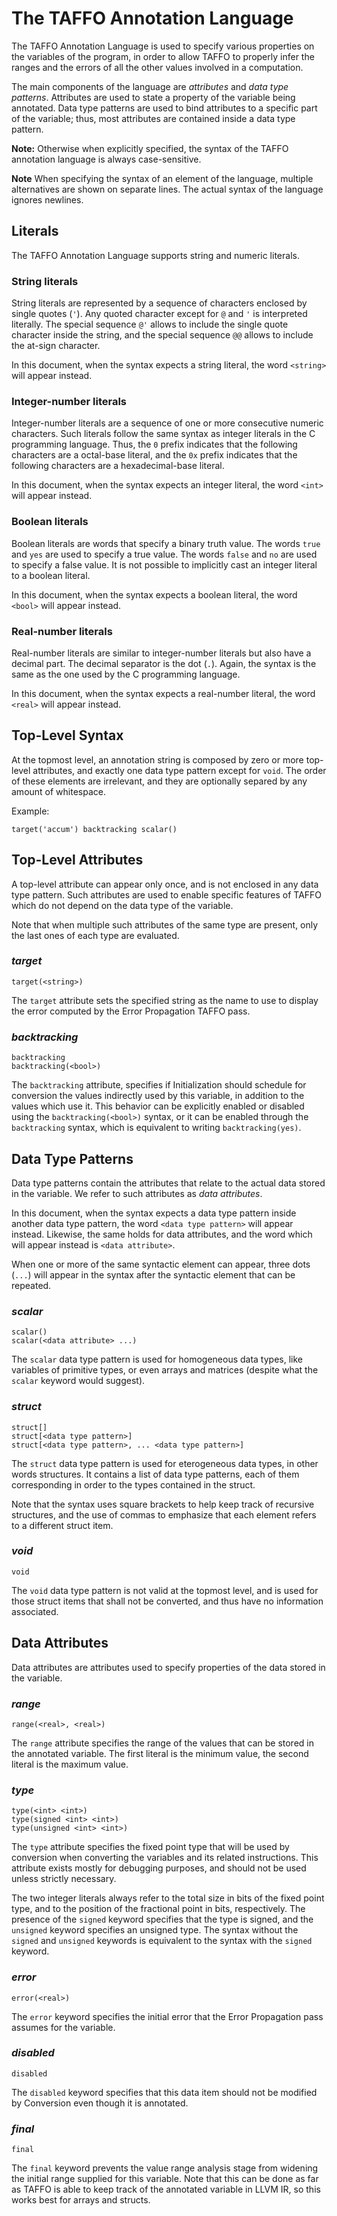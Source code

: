 # The TAFFO Annotation Language

The TAFFO Annotation Language is used to specify various properties on the
variables of the program, in order to allow TAFFO to properly infer the ranges
and the errors of all the other values involved in a computation.

The main components of the language are *attributes* and *data type
patterns*. Attributes are used to state a property of the variable being
annotated. Data type patterns are used to bind attributes to a specific part
of the variable; thus, most attributes are contained inside a data type
pattern.

**Note:**
Otherwise when explicitly specified, the syntax of the TAFFO annotation language is always case-sensitive.

**Note**
When specifying the syntax of an element of the language, multiple alternatives are
shown on separate lines. The actual syntax of the language ignores newlines.

## Literals

The TAFFO Annotation Language supports string and numeric literals.

### String literals

String literals are represented by a sequence of characters enclosed by
single quotes (`'`). Any quoted character except for `@` and `'` is interpreted
literally. The special sequence `@'` allows to include the single quote
character inside the string, and the special sequence `@@` allows to include
the at-sign character.

In this document, when the syntax expects a string literal, the word `<string>`
will appear instead.

### Integer-number literals

Integer-number literals are a sequence of one or more consecutive numeric
characters.
Such literals follow the same syntax as integer literals in the C programming
language. Thus, the `0` prefix indicates that the following characters
are a octal-base literal, and the `0x` prefix indicates that the following
characters are a hexadecimal-base literal.

In this document, when the syntax expects an integer literal, the word `<int>`
will appear instead.

### Boolean literals

Boolean literals are words that specify a binary truth value. The words `true`
and `yes` are used to specify a true value. The words `false` and `no` are used
to specify a false value. It is not possible to implicitly cast an integer
literal to a boolean literal.

In this document, when the syntax expects a boolean literal, the word `<bool>`
will appear instead.

### Real-number literals

Real-number literals are similar to integer-number literals but also have
a decimal part. The decimal separator is the dot (`.`). Again, the syntax is
the same as the one used by the C programming language.

In this document, when the syntax expects a real-number literal, the word
`<real>` will appear instead.

## Top-Level Syntax

At the topmost level, an annotation string is composed by zero or more top-level
attributes, and exactly one data type pattern except for `void`. The order of these
elements are irrelevant, and they are optionally separed by any amount of whitespace.

Example:

```
target('accum') backtracking scalar()
```

## Top-Level Attributes

A top-level attribute can appear only once, and is not enclosed in any
data type pattern. Such attributes are used to enable specific features of
TAFFO which do not depend on the data type of the variable.

Note that when multiple such attributes of the same type are present, only the last
ones of each type are evaluated.

### *target*

```
target(<string>)
```

The `target` attribute sets the specified string as the name to use to
display the error computed by the Error Propagation TAFFO pass.

### *backtracking*

```
backtracking
backtracking(<bool>)
```

The `backtracking` attribute, specifies if Initialization should schedule for conversion the values indirectly used by this variable, in addition to the values which use it. This behavior can be explicitly enabled or disabled using the `backtracking(<bool>)` syntax, or it can be enabled through the `backtracking` syntax, which is equivalent to writing `backtracking(yes)`.

## Data Type Patterns

Data type patterns contain the attributes that relate to the actual data stored
in the variable. We refer to such attributes as *data attributes*.

In this document, when the syntax expects a data type pattern inside another data type pattern, the word `<data type pattern>` will appear instead. Likewise, the same holds
for data attributes, and the word which will appear instead is `<data attribute>`.

When one or more of the same syntactic element can appear, three dots (`...`) will appear
in the syntax after the syntactic element that can be repeated.

### *scalar*

```
scalar()
scalar(<data attribute> ...)
```

The `scalar` data type pattern is used for homogeneous data types, like variables of
primitive types, or even arrays and matrices (despite what the `scalar` keyword would
suggest).

### *struct*

```
struct[]
struct[<data type pattern>]
struct[<data type pattern>, ... <data type pattern>]
```

The `struct` data type pattern is used for eterogeneous data types, in other words
structures. It contains a list of data type patterns, each of them corresponding in order
to the types contained in the struct.

Note that the syntax uses square brackets to help keep track of recursive structures, and the use of commas to emphasize that each element refers to a different struct item. 

### *void*

```
void
```

The `void` data type pattern is not valid at the topmost level, and is used for those
struct items that shall not be converted, and thus have no information associated.

## Data Attributes

Data attributes are attributes used to specify properties of the data stored in the
variable.

### *range*

```
range(<real>, <real>)
```

The `range` attribute specifies the range of the values that can be stored in the
annotated variable. The first literal is the minimum value, the second literal is the
maximum value.

### *type*

```
type(<int> <int>)
type(signed <int> <int>)
type(unsigned <int> <int>)
```

The `type` attribute specifies the fixed point type that will be used by conversion
when converting the variables and its related instructions. This attribute exists mostly
for debugging purposes, and should not be used unless strictly necessary.

The two integer literals always refer to the total size in bits of the fixed point type, and
to the position of the fractional point in bits, respectively.
The presence of the `signed` keyword specifies that the type is signed, and the `unsigned`
keyword specifies an unsigned type.
The syntax without the `signed` and `unsigned` keywords is equivalent to the syntax with
the `signed` keyword.

### *error*

```
error(<real>)
```

The `error` keyword specifies the initial error that the Error Propagation pass assumes
for the variable.

### *disabled*

```
disabled
```

The `disabled` keyword specifies that this data item should not be modified by Conversion even though it is annotated.

### *final*

```
final
```

The `final` keyword prevents the value range analysis stage from widening the initial range supplied for this variable.
Note that this can be done as far as TAFFO is able to keep track of the annotated variable in LLVM IR, so this works best for arrays and structs.